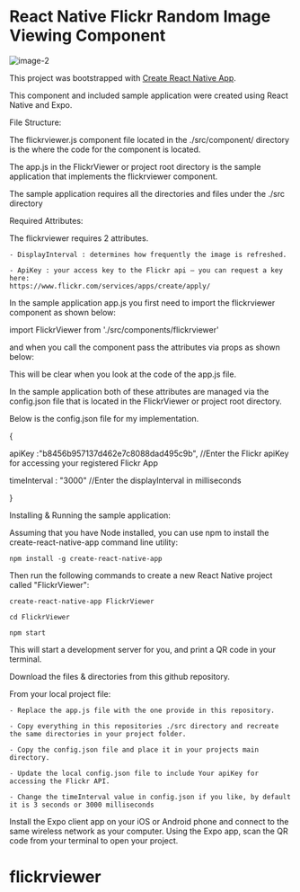 
# React Native Flickr Random Image Viewing Component

![image-2](https://user-images.githubusercontent.com/34554955/34119103-f7445990-e3ee-11e7-872a-e94c23d7f224.jpg)
















































This project was bootstrapped with [Create React Native App](https://github.com/react-community/create-react-native-app).

This component and included sample application were created using React Native and Expo.

File Structure:

The flickrviewer.js component file located in the ./src/component/ directory is the where the code for the component is located.

The app.js in the FlickrViewer or project root directory is the sample application that implements the flickrviewer component.

The sample application requires all the directories and files under the ./src directory

Required Attributes:

The flickrviewer requires 2 attributes. 

	- DisplayInterval : determines how frequently the image is refreshed.
	
	- ApiKey : your access key to the Flickr api – you can request a key here:
	https://www.flickr.com/services/apps/create/apply/
	
In the sample application app.js you first need to import the flickrviewer component as shown below:

import FlickrViewer from './src/components/flickrviewer'

and when you call the component pass the attributes via props as shown below:

<FlickrViewer displayInterval={this.state.displayInterval} apiKey={apiKey} />

This will be clear when you look at the code of the app.js file.
	
In the sample application both of these attributes are managed via the config.json file that is located in the FlickrViewer or project root directory.

Below is the config.json file for my implementation.

{

  apiKey :"b8456b957137d462e7c8088dad495c9b", //Enter the Flickr apiKey for accessing your registered Flickr App
  
  timeInterval : "3000" //Enter the displayInterval in milliseconds
  
}


Installing & Running the sample application:

Assuming that you have Node installed, you can use npm to install the create-react-native-app command line utility:

	npm install -g create-react-native-app

Then run the following commands to create a new React Native project called "FlickrViewer":

	create-react-native-app FlickrViewer

	cd FlickrViewer

	npm start

This will start a development server for you, and print a QR code in your terminal.

Download the files & directories from this github repository.

From your local project file:

	- Replace the app.js file with the one provide in this repository.

	- Copy everything in this repositories ./src directory and recreate the same directories in your project folder.

	- Copy the config.json file and place it in your projects main directory.

	- Update the local config.json file to include Your apiKey for accessing the Flickr API.

	- Change the timeInterval value in config.json if you like, by default it is 3 seconds or 3000 milliseconds


Install the Expo client app on your iOS or Android phone and connect to the same wireless network as your computer. Using the Expo app, scan the QR code from your terminal to open your project.



	 

# flickrviewer
